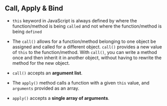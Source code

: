 ## Call, Apply & Bind

- `this` keyword in JavaScript is always defined by where the function/method is being `called` and not where the function/method is being  `defined`

- The `call()` allows for a function/method belonging to one object be assigned and called for a different object.
`call()` provides a new value of `this` to the function/method. With `call()`, you can write a method once and then inherit it in another object, without having to rewrite the method for the new object. 
- `call()` accepts an __argument list__.

- The `apply()` method calls a function with a given `this` value, and `arguments` provided as an array. 
- `apply()` accepts a __single array of arguments__.

